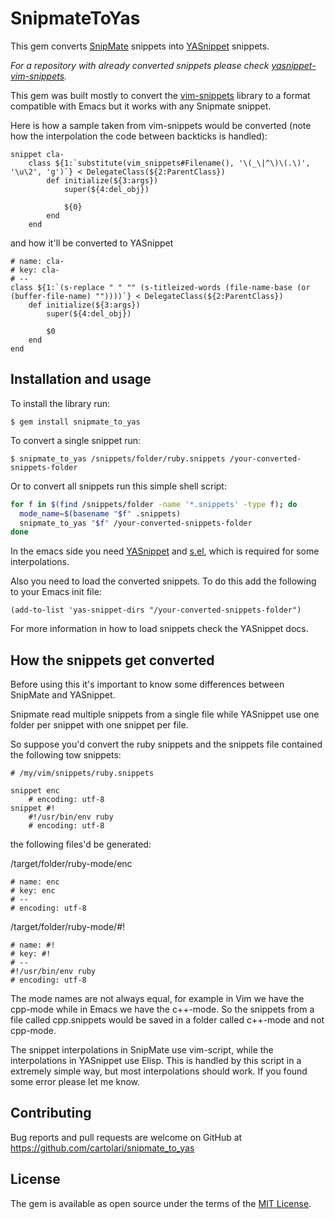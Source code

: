# SnipmateToYas

This gem converts [SnipMate](https://github.com/garbas/vim-snipmate) snippets
into [YASnippet](https://github.com/capitaomorte/yasnippet) snippets.

_For a repository with already converted snippets please check
[yasnippet-vim-snippets](https://github.com/cartolar/yasnippet-vim-snippets)._

This gem was built mostly to convert the
[vim-snippets](https://github.com/honza/vim-snippets) library to a format
compatible with Emacs but it works with any Snipmate snippet.

Here is how a sample taken from vim-snippets would be converted (note how the
interpolation the code between backticks is handled):

```
snippet cla-
	class ${1:`substitute(vim_snippets#Filename(), '\(_\|^\)\(.\)', '\u\2', 'g')`} < DelegateClass(${2:ParentClass})
		def initialize(${3:args})
			super(${4:del_obj})

			${0}
		end
	end
```

and how it'll be converted to YASnippet

```
# name: cla-
# key: cla-
# --
class ${1:`(s-replace " " "" (s-titleized-words (file-name-base (or (buffer-file-name) ""))))`} < DelegateClass(${2:ParentClass})
	def initialize(${3:args})
		super(${4:del_obj})

		$0
	end
end
```

## Installation and usage

To install the library run:

    $ gem install snipmate_to_yas

To convert a single snippet run:

    $ snipmate_to_yas /snippets/folder/ruby.snippets /your-converted-snippets-folder

Or to convert all snippets run this simple shell script:

```bash
for f in $(find /snippets/folder -name '*.snippets' -type f); do
  mode_name=$(basename "$f" .snippets)
  snipmate_to_yas "$f" /your-converted-snippets-folder
done
```


In the emacs side you need
[YASnippet](https://github.com/capitaomorte/yasnippet) and
[s.el](https://github.com/magnars/s.el), which is required for some
interpolations.

Also you need to load the converted snippets. To do this add the following to
your Emacs init file:

```elisp
(add-to-list 'yas-snippet-dirs "/your-converted-snippets-folder")
```

For more information in how to load snippets check the YASnippet docs.

## How the snippets get converted

Before using this it's important to know some differences between SnipMate and
YASnippet.

Snipmate read multiple snippets from a single file while YASnippet use one
folder per snippet with one snippet per file.

So suppose you'd convert the ruby snippets and the snippets file contained the
following tow snippets:

```
# /my/vim/snippets/ruby.snippets

snippet enc
	# encoding: utf-8
snippet #!
	#!/usr/bin/env ruby
	# encoding: utf-8
```

the following files'd be generated:


/target/folder/ruby-mode/enc
```
# name: enc
# key: enc
# --
# encoding: utf-8
```

/target/folder/ruby-mode/#!

```
# name: #!
# key: #!
# --
#!/usr/bin/env ruby
# encoding: utf-8
```

The mode names are not always equal, for example in Vim we have the cpp-mode
while in Emacs we have the c++-mode.  So the snippets from a file called
cpp.snippets would be saved in a folder called c++-mode and not cpp-mode.

The snippet interpolations in SnipMate use vim-script, while the interpolations
in YASnippet use Elisp. This is handled by this script in a extremely simple
way, but most interpolations should work.  If you found some error please let me
know.

## Contributing

Bug reports and pull requests are welcome on GitHub at
https://github.com/cartolari/snipmate_to_yas

## License

The gem is available as open source under the terms of the
[MIT License](http://opensource.org/licenses/MIT).
